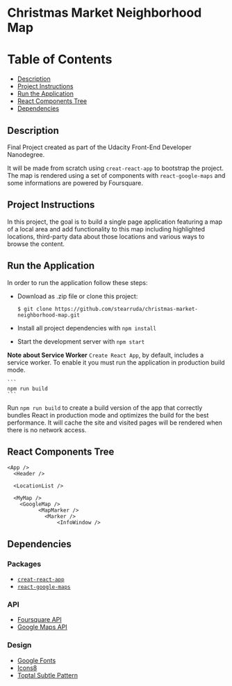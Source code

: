 Christmas Market Neighborhood Map
===============================

# Table of Contents

* [Description](#description)
* [Project Instructions](#project-instructions)
* [Run the Application](#run-the-application)
* [React Components Tree](#react-components-tree)
* [Dependencies](#dependencies)

## Description

Final Project created as part of the Udacity Front-End Developer Nanodegree.

It will be made from scratch using `creat-react-app` to bootstrap the project. The map is rendered using a set of components with `react-google-maps` and some informations are powered by Foursquare.

## Project Instructions

In this project, the goal is to build a single page application featuring a map of a local area and add functionality to this map including highlighted locations, third-party data about those locations and various ways to browse the content.

## Run the Application

In order to run the application follow these steps:

* Download as .zip file or clone this project:

    ```
    $ git clone https://github.com/stearruda/christmas-market-neighborhood-map.git
    ```

* Install all project dependencies with `npm install`
* Start the development server with `npm start`

__Note about Service Worker__
`Create React App`, by default, includes a service worker. To enable it you must run the application in production build mode. 

    ```
    npm run build
    ```

Run `npm run build` to create a build version of the app that correctly bundles React in production mode and optimizes the build for the best performance. It will cache the site and visited pages will be rendered when there is no network access.

## React Components Tree

```
<App />
  <Header />

  <LocationList />

  <MyMap />
    <GoogleMap />
		  <MapMarker />
		    <Marker />
		    	<InfoWindow />
```

## Dependencies

### Packages

* [`creat-react-app`](https://github.com/facebookincubator/create-react-app)
* [`react-google-maps`](https://www.npmjs.com/package/create-react-app)

### API

* [Foursquare API](https://developer.foursquare.com/)
* [Google Maps API](https://cloud.google.com/maps-platform/)

### Design

* [Google Fonts](https://fonts.google.com/)
* [Icons8](https://icons8.com/)
* [Toptal Subtle Pattern](https://www.toptal.com/designers/subtlepatterns/)
